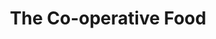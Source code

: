 ---
title: "The Co-operative Food"
url: /kettering/the-co-operative-food-st-johns-road/
shop: Supermarkt
---